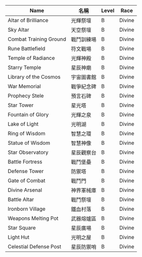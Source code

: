 | Name                       | 名稱           | Level | Race   |
|----------------------------|----------------|-------|--------|
| Altar of Brilliance        | 光輝祭壇       | B     | Divine |
| Sky Altar                  | 天空祭壇       | B     | Divine |
| Combat Training Ground     | 戰鬥訓練場     | B     | Divine |
| Rune Battlefield           | 符文戰場       | B     | Divine |
| Temple of Radiance         | 光輝神殿       | B     | Divine |
| Starry Temple              | 星辰神廟       | B     | Divine |
| Library of the Cosmos      | 宇宙圖書館     | B     | Divine |
| War Memorial               | 戰爭紀念碑     | B     | Divine |
| Prophecy Stele             | 預言石碑       | B     | Divine |
| Star Tower                 | 星光塔         | B     | Divine |
| Fountain of Glory          | 光輝之泉       | B     | Divine |
| Lake of Light              | 光明湖         | B     | Divine |
| Ring of Wisdom             | 智慧之環       | B     | Divine |
| Statue of Wisdom           | 智慧神像       | B     | Divine |
| Star Observatory           | 星辰觀察台     | B     | Divine |
| Battle Fortress            | 戰鬥堡壘       | B     | Divine |
| Defense Tower              | 防禦塔         | B     | Divine |
| Gate of Combat             | 戰鬥門         | B     | Divine |
| Divine Arsenal             | 神界軍械庫     | B     | Divine |
| Battle Altar               | 戰鬥祭壇       | B     | Divine |
| Ironborn Village           | 鐵血村落       | B     | Divine |
| Weapons Melting Pot        | 武器熔爐區     | B     | Divine |
| Star Square                | 星辰廣場       | B     | Divine |
| Light Hut                  | 光明之屋       | B     | Divine |
| Celestial Defense Post     | 星辰防禦哨     | B     | Divine |

